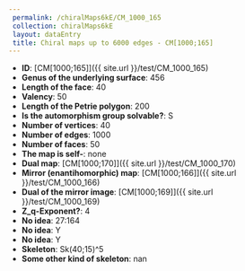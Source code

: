 ```yaml
--- 
 permalink: /chiralMaps6kE/CM_1000_165 
 collection: chiralMaps6kE
 layout: dataEntry
 title: Chiral maps up to 6000 edges - CM[1000;165]
---
```


- **ID**: [CM[1000;165]]({{ site.url }}/test/CM_1000_165)
- **Genus of the underlying surface**: 456
- **Length of the face**: 40
- **Valency**: 50
- **Length of the Petrie polygon**: 200
- **Is the automorphism group solvable?**: S
- **Number of vertices**: 40
- **Number of edges**: 1000
- **Number of faces**: 50
- **The map is self-**: none
- **Dual map**: [CM[1000;170]]({{ site.url }}/test/CM_1000_170)
- **Mirror (enantihomorphic) map**: [CM[1000;166]]({{ site.url }}/test/CM_1000_166)
- **Dual of the mirror image**: [CM[1000;169]]({{ site.url }}/test/CM_1000_169)
- **Z_q-Exponent?**: 4
- **No idea**:  27:164
- **No idea**: Y
- **No idea**: Y
- **Skeleton**: Sk(40;15)^5
- **Some other kind of skeleton**: nan

